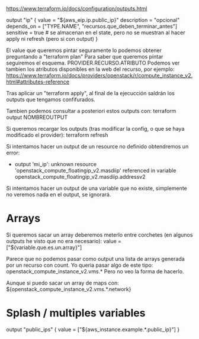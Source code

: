 https://www.terraform.io/docs/configuration/outputs.html

output "ip" {
  value = "${aws_eip.ip.public_ip}"
  description = "opcional"
  depends_on = ["TYPE.NAME", "recursos.que_deben_terminar_antes"]
  sensitive = true # se almacenan en el state, pero no se muestran al hacer apply ni refresh (pero si con output)
}

El value que queremos pintar seguramente lo podemos obtener preguntando a "terraform plan"
Para saber que queremos pintar seguiremos el esquema.
PROVIDER.RECURSO.ATRIBUTO
Podemos ver tambien los atributos disponibles en la web del recurso, por ejemplo: https://www.terraform.io/docs/providers/openstack/r/compute_instance_v2.html#attributes-reference


Tras aplicar un "terraform apply", al final de la ejecucción saldrán los outputs que tengamos confifurados.

Tambien podemos consultar a posteriori estos outputs con:
terraform output NOMBREOUTPUT


Si queremos recargar los outputs (tras modificar la config, o que se haya modificado el provider):
terraform refresh


Si intentamos hacer un output de un resource no definido obtendremos un error:
* output 'mi_ip': unknown resource 'openstack_compute_floatingip_v2.masdiip' referenced in variable openstack_compute_floatingip_v2.masdiip.addressv2


Si intentamos hacer un output de una variable que no existe, simplemente no veremos nada en el output, se ignorará.


# Arrays
Si queremos sacar un array deberemos meterlo entre corchetes (en algunos outputs he visto que no era necesario):
value = ["${variable.que.es.un.array}"]

Parece que no podemos pasar como output una lista de arrays generada por un recurso con count.
Yo queria pasar algo de este tipo:
openstack_compute_instance_v2.vms.*
Pero no veo la forma de hacerlo.

Aunque si puedo sacar un array de maps con:
${openstack_compute_instance_v2.vms.*.network}


# Splash / multiples variables
output "public_ips" {
  value = ["${aws_instance.example.*.public_ip}"]
}
